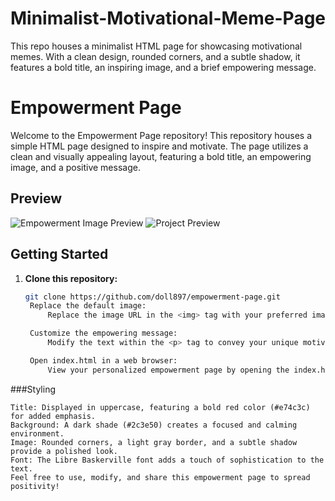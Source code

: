 # Minimalist-Motivational-Meme-Page
This repo houses a minimalist HTML page for showcasing motivational memes. With a clean design, rounded corners, and a subtle shadow, it features a bold title, an inspiring image, and a brief empowering message.
# Empowerment Page

Welcome to the Empowerment Page repository! This repository houses a simple HTML page designed to inspire and motivate. The page utilizes a clean and visually appealing layout, featuring a bold title, an empowering image, and a positive message.

## Preview
![Empowerment Image Preview](empower.jpg)
![Project Preview]()

## Getting Started
1. **Clone this repository:**
   ```bash
   git clone https://github.com/doll897/empowerment-page.git
    Replace the default image:
        Replace the image URL in the <img> tag with your preferred image. You can use the provided empower.jpg or replace it with your own image.

    Customize the empowering message:
        Modify the text within the <p> tag to convey your unique motivational message.

    Open index.html in a web browser:
        View your personalized empowerment page by opening the index.html file in a web browser.

###Styling

    Title: Displayed in uppercase, featuring a bold red color (#e74c3c) for added emphasis.
    Background: A dark shade (#2c3e50) creates a focused and calming environment.
    Image: Rounded corners, a light gray border, and a subtle shadow provide a polished look.
    Font: The Libre Baskerville font adds a touch of sophistication to the text.
    Feel free to use, modify, and share this empowerment page to spread positivity!
   

